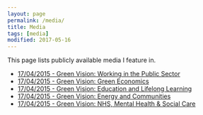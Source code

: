 ```yaml
---
layout: page
permalink: /media/
title: Media
tags: [media]
modified: 2017-05-16
---
```


This page lists publicly available media I feature in.

<ul>
  <li><a href="https://youtu.be/OpqsccWIg-o">
  17/04/2015 - Green Vision: Working in the Public Sector</a></li>
  <li><a href="https://youtu.be/JrrjbG8uIvQ">
  17/04/2015 - Green Vision: Green Economics</a></li>
  <li><a href="https://youtu.be/0cZOGAi_whc">
  17/04/2015 - Green Vision: Education and Lifelong Learning</a></li>
  <li><a href="https://youtu.be/vGjeNovK664">
  17/04/2015 - Green Vision: Energy and Communities</a></li>
  <li><a href="https://youtu.be/mEHEpaBnNRw">
  17/04/2015 - Green Vision: NHS, Mental Health &amp; Social Care</a></li>
</ul>
